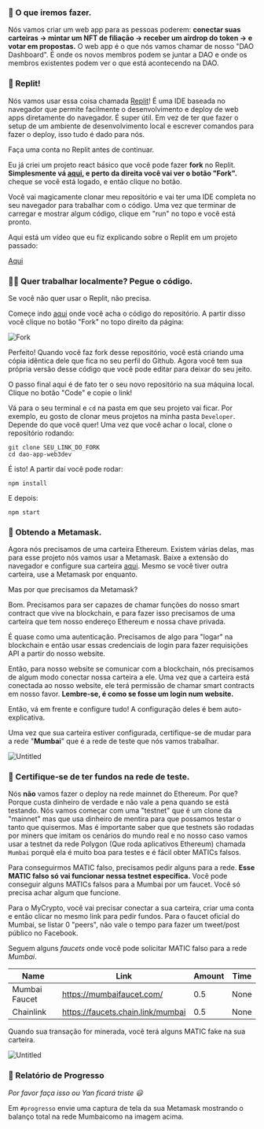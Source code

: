 ### 💎 O que iremos fazer.

Nós vamos criar um web app para as pessoas poderem: **conectar suas carteiras → mintar um NFT de filiação → receber um airdrop do token → e votar em propostas.** O web app é o que nós vamos chamar de nosso "DAO Dashboard". É onde os novos membros podem se juntar a DAO e onde os membros existentes podem ver o que está acontecendo na DAO.

### 🤯 Replit!

Nós vamos usar essa coisa chamada [Replit](https://replit.com/~)! É uma IDE baseada no navegador que permite facilmente o desenvolvimento e deploy de web apps diretamente do navegador. É super útil. Em vez de ter que fazer o setup de um ambiente de desenvolvimento local e escrever comandos para fazer o deploy, isso tudo é dado para nós.

Faça uma conta no Replit antes de continuar.

Eu já criei um projeto react básico que você pode fazer **fork** no Replit. **Simplesmente vá [aqui](https://replit.com/@VitorMancio1/Dao-starter-project?v=1), e perto da direita você vai ver o botão "Fork".** cheque se você está logado, e então clique no botão.

Você vai magicamente clonar meu repositório e vai ter uma IDE completa no seu navegador para trabalhar com o código. Uma vez que terminar de carregar e mostrar algum código, clique em "run" no topo e você está pronto.

Aqui está um vídeo que eu fiz explicando sobre o Replit em um projeto passado:

[Aqui](https://www.loom.com/share/4578eb9fba1243499a6913d214b21dc3)


### 👩‍💻 Quer trabalhar localmente? Pegue o código.

Se você não quer usar o Replit, não precisa.

Começe indo [aqui](https://github.com/w3b3d3v/dao-app-web3dev) onde você acha o código do repositório. A partir disso você clique no botão "Fork" no topo direito da página:

![Fork](https://i.imgur.com/OnOIO2A.png)

Perfeito! Quando você faz fork desse repositório, você está criando uma cópia idêntica dele que fica no seu perfil do Github. Agora você tem sua própria versão desse código que você pode editar para deixar do seu jeito.

O passo final aqui é de fato ter o seu novo repositório na sua máquina local. Clique no botão "Code" e copie o link!

Vá para o seu terminal e `cd` na pasta em que seu projeto vai ficar. Por exemplo, eu gosto de clonar meus projetos na minha pasta `Developer`. Depende do que você quer! Uma vez que você achar o local, clone o repositório rodando:

```plaintext
git clone SEU_LINK_DO_FORK
cd dao-app-web3dev 
```

É isto! A partir daí você pode rodar:

```plaintext
npm install
```

E depois:

```plaintext
npm start
```

### 🦊 Obtendo a Metamask.

Agora nós precisamos de uma carteira Ethereum. Existem várias delas, mas para esse projeto nós vamos usar a Metamask. Baixe a extensão do navegador e configure sua carteira [aqui](https://metamask.io/download.html). Mesmo se você tiver outra carteira, use a Metamask por enquanto.

Mas por que precisamos da Metamask?

Bom. Precisamos para ser capazes de chamar funções do nosso smart contract que vive na blockchain, e para fazer isso precisamos de uma carteira que tem nosso endereço Ethereum e nossa chave privada.

É quase como uma autenticação. Precisamos de algo para "logar" na blockchain e então usar essas credenciais de login para fazer requisições API a partir do nosso website.

Então, para nosso website se comunicar com a blockchain, nós precisamos de algum modo conectar nossa carteira a ele. Uma vez que a carteira está conectada ao nosso website, ele terá permissão de chamar smart contracts em nosso favor. **Lembre-se, é como se fosse um login num website.**

Então, vá em frente e configure tudo! A configuração deles é bem auto-explicativa.

Uma vez que sua carteira estiver configurada, certifique-se de mudar para a rede "**Mumbai**" que é a rede de teste que nós vamos trabalhar.

![Untitled](https://i.imgur.com/rx1BtmY.png)

### 💸 Certifique-se de ter fundos na rede de teste.

Nós **não** vamos fazer o deploy na rede mainnet do Ethereum. Por que? Porque custa dinheiro de verdade e não vale a pena quando se está testando. Nós vamos começar com uma "testnet" que é um clone da "mainnet" mas que usa dinheiro de mentira para que possamos testar o tanto que quisermos. Mas é importante saber que que testnets são rodadas por miners que imitam os cenários do mundo real e no nosso caso vamos usar a testnet da rede Polygon (Que roda aplicativos Ethereum) chamada `Mumbai` porquê ela é muito boa para testes e é fácil obter MATICs falsos.

Para conseguirmos MATIC falso, precisamos pedir alguns para a rede. **Esse MATIC falso só vai funcionar nessa testnet específica.** Você pode conseguir alguns MATICs falsos para a Mumbai por um faucet. Você só precisa achar algum que funcione.

Para o MyCrypto, você vai precisar conectar a sua carteira, criar uma conta e então clicar no mesmo link para pedir fundos. Para o faucet oficial do Mumbai, se listar 0 "peers", não vale o tempo para fazer um tweet/post público no Facebook.

Seguem alguns _faucets_ onde você pode solicitar MATIC falso para a rede _Mumbai_.

| Name             | Link                                  | Amount          | Time         |
| ---------------- | ------------------------------------- | --------------- | ------------ |
| Mumbai Faucet    | https://mumbaifaucet.com/             | 0.5             | None         |
| Chainlink        | https://faucets.chain.link/mumbai     | 0.5             | None         |

Quando sua transação for minerada, você terá alguns MATIC fake na sua carteira.

![Untitled](https://i.imgur.com/7faPqWJ.png)

### 🚨 Relatório de Progresso

*Por favor faça isso ou Yan ficará triste 😃*

Em `#progresso` envie uma captura de tela da sua Metamask mostrando o balanço total na rede Mumbaicomo na imagem acima.
